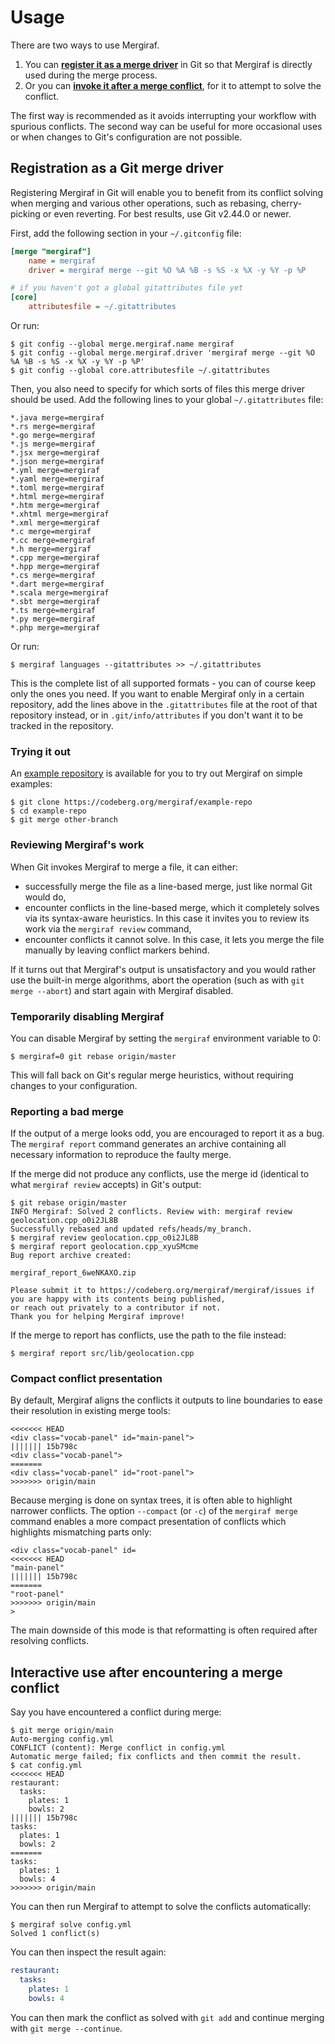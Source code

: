 # Usage

There are two ways to use Mergiraf.
1. You can [**register it as a merge driver**](#registration-as-a-git-merge-driver) in Git so that Mergiraf is directly used during the merge process.
2. Or you can [**invoke it after a merge conflict**](#interactive-use-after-encountering-a-merge-conflict), for it to attempt to solve the conflict.

The first way is recommended as it avoids interrupting your workflow with spurious conflicts.
The second way can be useful for more occasional uses or when changes to Git's configuration are not possible.

## Registration as a Git merge driver

Registering Mergiraf in Git will enable you to benefit from its conflict solving when merging and various other operations, such as rebasing, cherry-picking or even reverting.
For best results, use Git v2.44.0 or newer.

First, add the following section in your `~/.gitconfig` file:

```ini
[merge "mergiraf"]
    name = mergiraf
    driver = mergiraf merge --git %O %A %B -s %S -x %X -y %Y -p %P

# if you haven't got a global gitattributes file yet
[core]
	attributesfile = ~/.gitattributes
```

Or run:
```console
$ git config --global merge.mergiraf.name mergiraf
$ git config --global merge.mergiraf.driver 'mergiraf merge --git %O %A %B -s %S -x %X -y %Y -p %P'
$ git config --global core.attributesfile ~/.gitattributes
```

Then, you also need to specify for which sorts of files this merge driver should be used. Add the following lines to your global `~/.gitattributes` file:
```
*.java merge=mergiraf
*.rs merge=mergiraf
*.go merge=mergiraf
*.js merge=mergiraf
*.jsx merge=mergiraf
*.json merge=mergiraf
*.yml merge=mergiraf
*.yaml merge=mergiraf
*.toml merge=mergiraf
*.html merge=mergiraf
*.htm merge=mergiraf
*.xhtml merge=mergiraf
*.xml merge=mergiraf
*.c merge=mergiraf
*.cc merge=mergiraf
*.h merge=mergiraf
*.cpp merge=mergiraf
*.hpp merge=mergiraf
*.cs merge=mergiraf
*.dart merge=mergiraf
*.scala merge=mergiraf
*.sbt merge=mergiraf
*.ts merge=mergiraf
*.py merge=mergiraf
*.php merge=mergiraf
```

Or run:
```console
$ mergiraf languages --gitattributes >> ~/.gitattributes
```

This is the complete list of all supported formats - you can of course keep only the ones you need.
If you want to enable Mergiraf only in a certain repository, add the lines above in the `.gitattributes` file at the root of that repository instead, or in `.git/info/attributes` if you don't want it to be tracked in the repository.

### Trying it out

An [example repository](https://codeberg.org/mergiraf/example-repo) is available for you to try out Mergiraf on simple examples:
```console
$ git clone https://codeberg.org/mergiraf/example-repo
$ cd example-repo
$ git merge other-branch
```

### Reviewing Mergiraf's work

When Git invokes Mergiraf to merge a file, it can either:
* successfully merge the file as a line-based merge, just like normal Git would do,
* encounter conflicts in the line-based merge, which it completely solves via its syntax-aware heuristics. In this case it invites you to review its work via the `mergiraf review` command,
* encounter conflicts it cannot solve. In this case, it lets you merge the file manually by leaving conflict markers behind.

If it turns out that Mergiraf's output is unsatisfactory and you would rather use the built-in merge algorithms, abort the operation (such as with `git merge --abort`) and start again with Mergiraf disabled.

### Temporarily disabling Mergiraf

You can disable Mergiraf by setting the `mergiraf` environment variable to 0:
```console
$ mergiraf=0 git rebase origin/master
```

This will fall back on Git's regular merge heuristics, without requiring changes to your configuration.

### Reporting a bad merge

If the output of a merge looks odd, you are encouraged to report it as a bug. The `mergiraf report` command generates an archive containing all necessary information to reproduce the faulty merge.

If the merge did not produce any conflicts, use the merge id (identical to what `mergiraf review` accepts) in Git's output:
```console
$ git rebase origin/master
INFO Mergiraf: Solved 2 conflicts. Review with: mergiraf review geolocation.cpp_o0i2JL8B
Successfully rebased and updated refs/heads/my_branch.
$ mergiraf review geolocation.cpp_o0i2JL8B
$ mergiraf report geolocation.cpp_xyuSMcme
Bug report archive created:

mergiraf_report_6weNKAXO.zip

Please submit it to https://codeberg.org/mergiraf/mergiraf/issues if you are happy with its contents being published,
or reach out privately to a contributor if not.
Thank you for helping Mergiraf improve!
```

If the merge to report has conflicts, use the path to the file instead:
```console
$ mergiraf report src/lib/geolocation.cpp
```

### Compact conflict presentation

By default, Mergiraf aligns the conflicts it outputs to line boundaries to ease their resolution in existing merge tools:

```
<<<<<<< HEAD
<div class="vocab-panel" id="main-panel">
||||||| 15b798c
<div class="vocab-panel">
=======
<div class="vocab-panel" id="root-panel">
>>>>>>> origin/main
```

Because merging is done on syntax trees, it is often able to highlight narrower conflicts.
The option `--compact` (or `-c`) of the `mergiraf merge` command enables a more compact presentation of conflicts which highlights mismatching parts only:

```
<div class="vocab-panel" id=
<<<<<<< HEAD
"main-panel"
||||||| 15b798c
=======
"root-panel"
>>>>>>> origin/main
>
```

The main downside of this mode is that reformatting is often required after resolving conflicts.

## Interactive use after encountering a merge conflict

Say you have encountered a conflict during merge:
```console
$ git merge origin/main
Auto-merging config.yml
CONFLICT (content): Merge conflict in config.yml
Automatic merge failed; fix conflicts and then commit the result.
$ cat config.yml
<<<<<<< HEAD
restaurant:
  tasks:
    plates: 1
    bowls: 2
||||||| 15b798c
tasks:
  plates: 1
  bowls: 2
=======
tasks:
  plates: 1
  bowls: 4
>>>>>>> origin/main
```

You can then run Mergiraf to attempt to solve the conflicts automatically:
```console
$ mergiraf solve config.yml
Solved 1 conflict(s)
```

You can then inspect the result again:
```yaml
restaurant:
  tasks:
    plates: 1
    bowls: 4
```

You can then mark the conflict as solved with `git add` and continue merging with `git merge --continue`.

